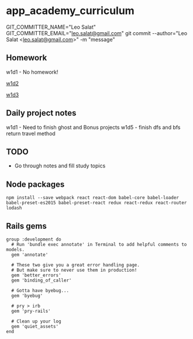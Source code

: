 # app_academy_curriculum
GIT_COMMITTER_NAME="Leo Salat" GIT_COMMITTER_EMAIL="leo.salat@gmail.com" git commit --author="Leo Salat \<leo.salat@gmail.com\>" -m "message"

## Homework
w1d1 - No homework!

[w1d2](https://github.com/the-big-l/app_academy_curriculum/tree/master/w1d2/homework)

[w1d3](https://github.com/the-big-l/app_academy_curriculum/tree/master/w1d3/homework)


## Daily project notes
w1d1 - Need to finish ghost and Bonus projects
w1d5 - finish dfs and bfs return travel method

## TODO
- Go through notes and fill study topics

## Node packages
```
npm install --save webpack react react-dom babel-core babel-loader babel-preset-es2015 babel-preset-react redux react-redux react-router lodash
```

## Rails gems
```
group :development do
  # Run 'bundle exec annotate' in Terminal to add helpful comments to models.
  gem 'annotate'

  # These two give you a great error handling page.
  # But make sure to never use them in production!
  gem 'better_errors'
  gem 'binding_of_caller'

  # Gotta have byebug...
  gem 'byebug'

  # pry > irb
  gem 'pry-rails'
  
  # Clean up your log
  gem 'quiet_assets'
end
```
